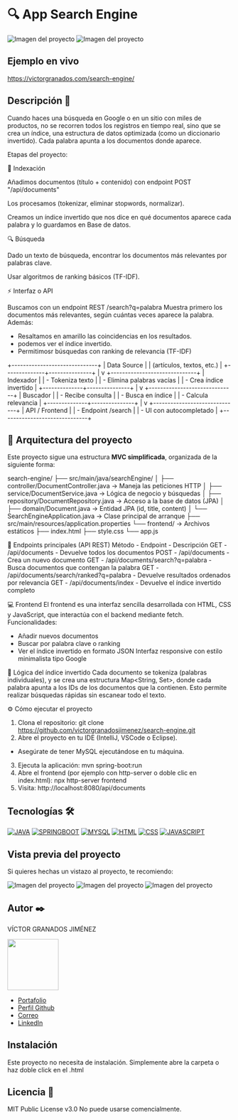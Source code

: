 # 🔍 App Search Engine 


![Imagen del proyecto](https://raw.githubusercontent.com/victorgranadosjimenez/videoclub-microservicios-FRONTEND/refs/heads/master/Captura.JPG?raw=true)
![Imagen del proyecto](https://raw.githubusercontent.com/victorgranadosjimenez/videoclub-microservicios-FRONTEND/refs/heads/master/Captura3.JPG?raw=true)



## Ejemplo en vivo
https://victorgranados.com/search-engine/


## Descripción 📑
Cuando haces una búsqueda en Google o en un sitio con miles de productos, no se recorren todos los registros en tiempo real, sino que se crea un índice, una estructura de datos optimizada (como un diccionario invertido).
Cada palabra apunta a los documentos donde aparece.

  Etapas del proyecto:

  🧩 Indexación

Añadimos documentos (título + contenido) con endpoint POST "/api/documents"

Los procesamos (tokenizar, eliminar stopwords, normalizar).

Creamos un índice invertido que nos dice en qué documentos aparece cada palabra 
y lo guardamos en Base de datos.

  🔍 Búsqueda

 Dado un texto de búsqueda, encontrar los documentos más relevantes por palabras clave.

 Usar algoritmos de ranking básicos (TF-IDF).

  ⚡ Interfaz o API

Buscamos con un endpoint REST  /search?q=palabra
Muestra primero los documentos más relevantes, según cuántas veces aparece la palabra.
Además:
- Resaltamos en amarillo las coincidencias en los resultados.
- podemos ver el índice invertido.
- Permitimosr búsquedas con ranking de relevancia (TF-IDF)



+------------------------------+
|         Data Source          |
|  (artículos, textos, etc.)   |
+--------------+---------------+
               |
               v
+------------------------------+
|         Indexador            |
|  - Tokeniza texto            |
|  - Elimina palabras vacías   |
|  - Crea índice invertido     |
+--------------+---------------+
               |
               v
+------------------------------+
|          Buscador            |
|  - Recibe consulta           |
|  - Busca en índice           |
|  - Calcula relevancia        |
+--------------+---------------+
               |
               v
+------------------------------+
|         API / Frontend       |
|  - Endpoint /search          |
|  - UI con autocompletado     |
+------------------------------+




## 🧱 Arquitectura del proyecto

Este proyecto sigue una estructura **MVC simplificada**, organizada de la siguiente forma:

search-engine/
├── src/main/java/searchEngine/
│ ├── controller/DocumentController.java → Maneja las peticiones HTTP
│ ├── service/DocumentService.java → Lógica de negocio y búsquedas
│ ├── repository/DocumentRepository.java → Acceso a la base de datos (JPA)
│ ├── domain/Document.java → Entidad JPA (id, title, content)
│ └── SearchEngineApplication.java → Clase principal de arranque
├── src/main/resources/application.properties
└── frontend/ → Archivos estáticos
├── index.html
├── style.css
└── app.js



🚀 Endpoints principales (API REST)
Método  -	Endpoint  -	Descripción
GET  -	/api/documents	-  Devuelve todos los documentos
POST  -	/api/documents	-  Crea un nuevo documento
GET  -	/api/documents/search?q=palabra  -	Busca documentos que contengan la palabra
GET  -	/api/documents/search/ranked?q=palabra  -	Devuelve resultados ordenados por relevancia
GET  -	/api/documents/index  -	Devuelve el índice invertido completo


💻 Frontend
El frontend es una interfaz sencilla desarrollada con HTML, CSS y JavaScript, que interactúa con el backend mediante fetch.
Funcionalidades:
- Añadir nuevos documentos
- Buscar por palabra clave o ranking
- Ver el índice invertido en formato JSON
Interfaz responsive con estilo minimalista tipo Google


🧠 Lógica del índice invertido
Cada documento se tokeniza (palabras individuales), y se crea una estructura Map<String, Set<Long>>, donde cada palabra apunta a los IDs de los documentos que la contienen.
Esto permite realizar búsquedas rápidas sin escanear todo el texto.


⚙️ Cómo ejecutar el proyecto
1. Clona el repositorio:
git clone https://github.com/victorgranadosjimenez/search-engine.git
2. Abre el proyecto en tu IDE (IntelliJ, VSCode o Eclipse).
- Asegúrate de tener MySQL ejecutándose en tu máquina.
3. Ejecuta la aplicación:
mvn spring-boot:run
4. Abre el frontend (por ejemplo con http-server o doble clic en index.html):
npx http-server frontend
5. Visita:
http://localhost:8080/api/documents






## Tecnologías 🛠
[![JAVA](https://img.shields.io/badge/Java-ED8B00?style=for-the-badge&logo=openjdk&logoColor=white)](https://es.wikipedia.org/wiki/Java_(lenguaje_de_programaci%C3%B3n))
[![SPRINGBOOT](https://img.shields.io/badge/SpringBoot-6DB33F?style=flat-square&logo=Spring&logoColor=white)](https://en.wikipedia.org/wiki/Spring_Boot)
[![MYSQL](https://img.shields.io/badge/Mysql-6DB33F?style=flat-square&logo=Spring&logoColor=white)](https://en.wikipedia.org/wiki/MySql)
[![HTML](https://img.shields.io/badge/Html-6DB33F?style=flat-square&logo=Spring&logoColor=white)](https://en.wikipedia.org/wiki/Html)
[![CSS](https://img.shields.io/badge/Css-6DB33F?style=flat-square&logo=Spring&logoColor=white)](https://en.wikipedia.org/wiki/Css)
[![JAVASCRIPT](https://img.shields.io/badge/SpringBoot-6DB33F?style=flat-square&logo=Spring&logoColor=white)](https://en.wikipedia.org/wiki/JavaScript)

## Vista previa del proyecto
Si quieres hechas un vistazo al proyecto, te recomiendo:

![Imagen del proyecto](https://raw.githubusercontent.com/victorgranadosjimenez/videoclub-microservicios-FRONTEND/refs/heads/master/Captura.JPG?raw=true)
![Imagen del proyecto](https://raw.githubusercontent.com/victorgranadosjimenez/videoclub-microservicios-FRONTEND/refs/heads/master/Captura2.JPG?raw=true)
![Imagen del proyecto](https://raw.githubusercontent.com/victorgranadosjimenez/videoclub-microservicios-FRONTEND/refs/heads/master/Captura3.JPG?raw=true)


## Autor ✒️
VÍCTOR GRANADOS JIMÉNEZ

<img src="https://avatars.githubusercontent.com/u/57761479?v=4" width=115><br>

* [Portafolio](https://victorgranados.com/)
* [Perfil Github](https://github.com/victorgranadosjimenez)
* [Correo](granadosvictor01@gmail.com)
* [LinkedIn](www.linkedin.com/in/victorgranadosjimenez/)


## Instalación 
Este proyecto no necesita de instalación. Simplemente abre la carpeta o haz doble click en el .html
  
## Licencia 📄
MIT Public License v3.0
No puede usarse comencialmente.





